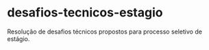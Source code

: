 # desafios-tecnicos-estagio
Resolução de desafios técnicos propostos para processo seletivo de estágio.

